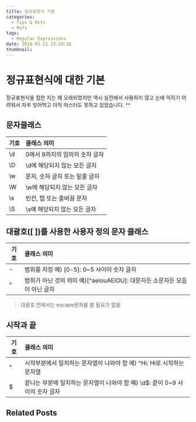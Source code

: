 ```yaml
---
title: 정규표현식 기본
categories:
  - Tips & Refs
  - Refs
tags:
  - Regular Expressions
date: 2018-03-11 23:29:16
thumbnail:
---
```

# 정규표현식에 대한 기본

정규표현식을 접한 지는 꽤 오래되었지만 역시 실전에서 사용하지 않고 눈에 익히기 어려워서  자꾸 잊어먹고 아직 마스터도 못하고 있었습니다. ^^

## 문자클래스

|기호|클래스 의미|
|-|:-|
|\d|0에서 9까지의 임의의 숫자 글자|
|\D|\d에 해당되지 않는 모든 글자|
|\w|문자, 숫자 글자 또는 밑줄 글자|
|\W|\w에 해당되지 않는 모든 글자|
|\s|빈칸, 탭 또는 줄바꿈 문자|
|\S|\s에 해당되지 않는 모든 글자|

## 대괄호([ ])를 사용한 사용자 정의 문자 클래스

|기호|클래스 의미|
|-|:-|
|-|범위를 지정 예) [0-5]: 0~5 사이이 숫자 글자 |
|^|범위가 아닌 것의 의미 예)[^aeiouAEIOU]: 대문자든 소문자든 모음이 아닌 글자|

> 대괄호 안에서는 escape문자를 쓸 필요가 없음

## 시작과 끝

|기호|클래스 의미|
|-|:-|
|^|시작부분에서 일치하는 문자열이 나와야 함 예) ^Hi: Hi로 시작하는 문자열|
|$|끝나는 부분에 일치하는 문자열이 나와야 함 예) \d$: 끝이 0~9 사이의 숫자 글자|


## Related Posts